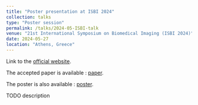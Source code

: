```yaml
---
title: "Poster presentation at ISBI 2024"
collection: talks
type: "Poster session"
permalink: /talks/2024-05-ISBI-talk
venue: "21st International Symposium on Biomedical Imaging (ISBI 2024)"
date: 2024-05-27
location: "Athens, Greece"
---
```


Link to the [official website](https://biomedicalimaging.org/2024/).

The accepted paper is available : [paper](/files/2024-ISBI-paper.pdf).

The poster is also available : [poster](/files/2024-ISBI-poster.pdf).

TODO description
